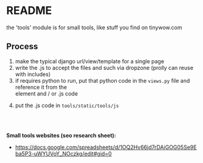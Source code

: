 # README

the 'tools' module is for small tools, like stuff you find on tinywow.com

## Process

1. make the typical django url/view/template for a single page
2. write the .js to accept the files and such via dropzone (prolly can reuse with includes)
3. if requires python to run, put that python code in the `views.py` file and reference it from the <form> element and / or .js code
4. put the .js code in `tools/static/tools/js`





<br><br>

**Small tools websites (seo research sheet):**

- https://docs.google.com/spreadsheets/d/1OQ2Hv66jd7rDAiGOG05Se9Eba5P3-uWYUVoY_NOczkg/edit#gid=0

